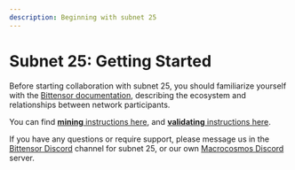 ```yaml
---
description: Beginning with subnet 25
---
```


# Subnet 25: Getting Started

Before starting collaboration with subnet 25, you should familiarize yourself with the [Bittensor documentation](https://docs.bittensor.com/), describing the ecosystem and relationships between network participants.

You can find [**mining** instructions here](https://github.com/macrocosm-os/folding/blob/main/documentation/mining.md), and [**validating** instructions here](https://github.com/macrocosm-os/folding/blob/main/documentation/validation.md).



If you have any questions or require support, please message us in the [Bittensor Discord](https://discord.gg/XsWQznEdd5) channel for subnet 25, or our own [Macrocosmos Discord](https://discord.gg/RDyfREr4ew) server.

